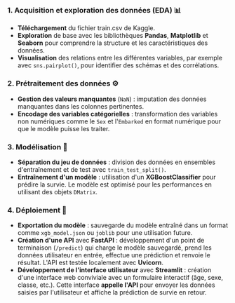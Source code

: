 ### 1. **Acquisition et exploration des données (EDA)** 📊
* **Téléchargement** du fichier train.csv de Kaggle.
* **Exploration** de base avec les bibliothèques **Pandas**, **Matplotlib** et **Seaborn** pour comprendre la structure et les caractéristiques des données.
* **Visualisation** des relations entre les différentes variables, par exemple avec `sns.pairplot()`, pour identifier des schémas et des corrélations.

### 2. **Prétraitement des données** ⚙️
* **Gestion des valeurs manquantes** (`NaN`) : imputation des données manquantes dans les colonnes pertinentes.
* **Encodage des variables catégorielles** : transformation des variables non numériques comme le `Sex` et l'`Embarked` en format numérique pour que le modèle puisse les traiter.

### 3. **Modélisation** 🤖
* **Séparation du jeu de données** : division des données en ensembles d'entraînement et de test avec `train_test_split()`.
* **Entraînement d'un modèle** : utilisation d'un **XGBoostClassifier** pour prédire la survie. Le modèle est optimisé pour les performances en utilisant des objets `DMatrix`.

### 4. **Déploiement** 🚀
* **Exportation du modèle** : sauvegarde du modèle entraîné dans un format comme `xgb_model.json` ou `joblib` pour une utilisation future.
* **Création d'une API** avec **FastAPI** : développement d'un point de terminaison (`/predict`) qui charge le modèle sauvegardé, prend les données utilisateur en entrée, effectue une prédiction et renvoie le résultat. L'API est testée localement avec **Uvicorn**.
* **Développement de l'interface utilisateur** avec **Streamlit** : création d'une interface web conviviale avec un formulaire interactif (âge, sexe, classe, etc.). Cette interface **appelle l'API** pour envoyer les données saisies par l'utilisateur et affiche la prédiction de survie en retour.

